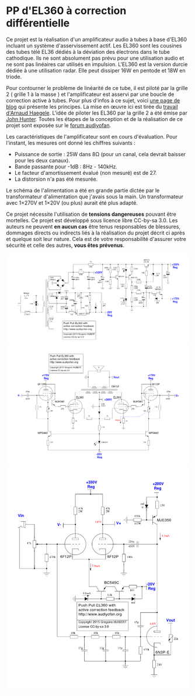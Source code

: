 PP d'EL360 à correction différentielle
======================================

Ce projet est la réalisation d'un amplificateur audio à tubes à base d'EL360 incluant un système d'asservissement actif. Les EL360 sont les cousines des tubes télé EL36 dédiés à la déviation des électrons dans le tube cathodique. Ils ne sont absolument pas prévu pour une utilisation audio et ne sont pas linéaires car utilisés en impulsion. L'EL360 est la version durcie dédiée à une utilisation radar. Elle peut dissiper 16W en pentode et 18W en triode. 

Pour contourner le problème de linéarité de ce tube, il est piloté par la grille 2 ( grille 1 à la masse ) et l'amplificateur est asservi par une boucle de correction active à tubes. Pour plus d'infos à ce sujet, voici [une page de blog](http://jimbee.over-blog.com/page-3134517.html) qui présente les principes. La mise en œuvre ici est tirée du [travail d'Arnaud Haegele](http://6bm8-lab.fr/phpBB/viewtopic.php?f=3&t=170). L'idée de piloter les EL360 par la grille 2 a été émise par [John Hunter](http://home.alphalink.com.au/~cambie/EL36.htm#John_Hunter). Toutes les étapes de la conception et de la réalisation de ce projet sont exposée sur le [forum audiyofan](http://www.audiyofan.org/forum/viewtopic.php?f=60&t=9195).

Les caractéristiques de l'amplificateur sont en cours d'évaluation. Pour l'instant, les mesures ont donné les chiffres suivants :

 * Puissance de sortie : 25W dans 8Ω (pour un canal, cela devrait baisser pour les deux canaux).
 * Bande passante pour -1dB : 8Hz - 140kHz.
 * Le facteur d'amortissement évalué (non mesuré) est de 27.
 * La distorsion n'a pas été mesurée.

Le schéma de l'alimentation a été en grande partie dictée par le transformateur d'alimentation que j'avais sous la main. Un transformateur avec 1×270V et 1×20V (ou plus) aurait été plus adapté.

Ce projet nécessite l'utilisation de **tensions dangereuses** pouvant être mortelles. Ce projet est développé sous licence libre CC-by-sa 3.0. Les auteurs ne peuvent **en aucun cas** être tenus responsables de blessures, dommages directs ou indirects liés à la réalisation du projet décrit ci après et quelque soit leur nature. Cela est de votre responsabilité d'assurer votre sécurité et celle des autres, **vous êtes prévenus**.

![](schematics/psu.png)
![](schematics/power.png)
![](schematics/driver.png)
